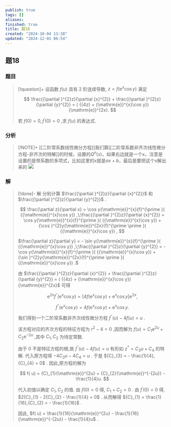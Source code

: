 ```yaml
---
publish: true
tags: []
aliases: 
finished: true
title: 题18
created: "2024-10-04 13:38"
updated: "2024-12-01 06:54"
---
```

## 题18
### 题目
> [!question]+
> 设函数 $f( u)$ 具有 2 阶连续导数, $z = f( {{\mathrm{e}}^{x}\cos y})$ 满足
> 
> $$
> \frac{{\partial }^{2}z}{\partial {x}^{2}} + \frac{{\partial }^{2}z}{\partial {y}^{2}} = ( {{4z} + {\mathrm{e}}^{x}\cos y}) {\mathrm{e}}^{2x}.
> $$
> 
> 若 $f( 0)  = 0,{f}^{\prime }( 0)  = 0$ ,求 $f( u)$ 的表达式.
### 分析
> [!NOTE]+
> [[二阶常系数线性微分方程]]我们算[[二阶常系数非齐次线性微分方程-非齐次的特解]]的时候，设置的$Q^{n}(x)$，如果右边就是一个x，注意是设置的是带系数的多项式，比如这里的x就是$ax+b$，最后是要把这个x解出来的
> ![](https://img.hwenyi.tech/202411212119634.webp)
### 解
> [!done]-
> 解 分别计算 $\frac{{\partial }^{2}z}{\partial {x}^{2}}$ 和 $\frac{{\partial }^{2}z}{\partial {y}^{2}}$ .
> 
> $$
> \frac{\partial z}{\partial x} = \cos y{\mathrm{e}}^{x}{f}^{\prime }( {{\mathrm{e}}^{x}\cos y}) ,\;\frac{{\partial }^{2}z}{\partial {x}^{2}} = \cos y{\mathrm{e}}^{x}{f}^{\prime }( {{\mathrm{e}}^{x}\cos y}) + {\cos }^{2}y{\mathrm{e}}^{2x}{f}^{\prime \prime }( {{\mathrm{e}}^{x}\cos y}) ,
> $$
> 
> $\frac{\partial z}{\partial y} = - \sin y{\mathrm{e}}^{x}{f}^{\prime }( {{\mathrm{e}}^{x}\cos y}) ,\;\frac{{\partial }^{2}z}{\partial {y}^{2}} = - \cos y{\mathrm{e}}^{x}{f}^{\prime }( {{\mathrm{e}}^{x}\cos y}) + {\sin }^{2}y{\mathrm{e}}^{2x}{f}^{\prime \prime }( {{\mathrm{e}}^{x}\cos y}) .$
> 
> 由 $\frac{{\partial }^{2}z}{\partial {x}^{2}} + \frac{{\partial }^{2}z}{\partial {y}^{2}} = ( {{4z} + {\mathrm{e}}^{x}\cos y}) {\mathrm{e}}^{2x}$ 可得
> 
> $$
> {\mathrm{e}}^{2x}{f}^{\prime \prime }( {{\mathrm{e}}^{x}\cos y}) = \lbrack {{4f}( {{\mathrm{e}}^{x}\cos y}) + {\mathrm{e}}^{x}\cos y}\rbrack {\mathrm{e}}^{2x},
> $$
> 
> $$
> {f}^{\prime \prime }( {{\mathrm{e}}^{x}\cos y}) = {4f}( {{\mathrm{e}}^{x}\cos y}) + {\mathrm{e}}^{x}\cos y.
> $$
> 
> 我们得到一个二阶常系数非齐次线性微分方程 ${f}^{\prime \prime }( u) - {4f}( u) = u$ .
> 
> 该方程对应的齐次方程的特征方程为 ${r}^{2} - 4 = 0$ ,因而解为 $f( u) = {C}_{1}{\mathrm{e}}^{2u} + {C}_{2}{\mathrm{e}}^{-{2u}}$ ,其中 ${C}_{1},{C}_{2}$ 为待定常数.
> 
> 由于 0 不是特征方程的根,故 ${f}^{\prime \prime }( u) - {4f}( u) = u$ 有形如 ${z}^{ * } = {C}_{3}u + {C}_{4}$ 的特解. 代入原方程得 $- 4{C}_{3}u - 4{C}_{4} = u$ . 于是 ${C}_{3} = - \frac{1}{4},{C}_{4} = 0$ . 因此,原方程的解为
> 
> $$
> f( u) = {C}_{1}{\mathrm{e}}^{2u} + {C}_{2}{\mathrm{e}}^{-{2u}} - \frac{1}{4}u.
> $$
> 
> 代入初值以确定 ${C}_{1},{C}_{2}$ 的值. 由 $f( 0) = 0$ 得, ${C}_{1} + {C}_{2} = 0$ . 由 ${f}^{\prime }( 0) = 0$ 得, $2{C}_{1} - 2{C}_{2} - \frac{1}{4} = 0$ . 从而解得 ${C}_{1} = \frac{1}{16},{C}_{2} = - \frac{1}{16}$ .
> 
> 因此, $f( u) = \frac{1}{16}{\mathrm{e}}^{2u} - \frac{1}{16}{\mathrm{e}}^{-{2u}} - \frac{1}{4}u$ .